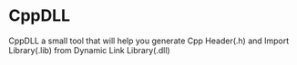 # CppDLL
CppDLL a small tool that will help you generate Cpp Header(.h) and Import Library(.lib) from Dynamic Link Library(.dll)
